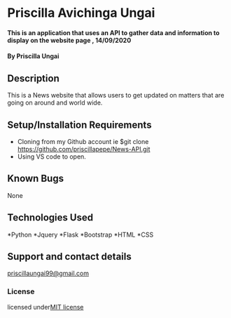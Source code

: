 # Priscilla  Avichinga Ungai
#### This is an application that uses an API to gather data and information to display on the website page , 14/09/2020
#### By **Priscilla Ungai**
## Description
 This is a News website that allows users to get updated on matters that are going on around and world wide.
## Setup/Installation Requirements
* Cloning from my Github account ie $git clone https://github.com/priscillapepe/News-API.git 
* Using VS code to open.
## Known Bugs
 None
## Technologies Used
*Python
*Jquery
*Flask
*Bootstrap
*HTML
*CSS
## Support and contact details
priscillaungai99@gmail.com
### License
licensed under[MIT license](LICENSE)
  